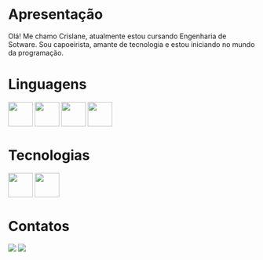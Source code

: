 # Apresentação
Olá! Me chamo Crislane, atualmente estou cursando Engenharia de Sotware. Sou capoeirista, amante de tecnologia e estou iniciando no mundo da programação.


# Linguagens
  <img loading="lazy" src="https://cdn.jsdelivr.net/gh/devicons/devicon@latest/icons/html5/html5-original-wordmark.svg" width="50" height="50"/> <img loading="lazy" src="https://cdn.jsdelivr.net/gh/devicons/devicon@latest/icons/python/python-plain-wordmark.svg" width="50" height="50"/> <img loading="lazy" src="https://cdn.jsdelivr.net/gh/devicons/devicon@latest/icons/javascript/javascript-original.svg" width="50" height="50"/> <img loading="lazy" src="https://cdn.jsdelivr.net/gh/devicons/devicon@latest/icons/php/php-plain.svg" width="50" height="50"/>
# Tecnologias
<img loading="lazy" src="https://cdn.jsdelivr.net/gh/devicons/devicon@latest/icons/vscode/vscode-plain-wordmark.svg" width="50" height="50" /> <img loading="lazy" src="https://cdn.jsdelivr.net/gh/devicons/devicon@latest/icons/mysql/mysql-plain-wordmark.svg" width="50" height="50" />
# Contatos
<a href="https://instagram.com/crislane_muniz/" target="_blank"><img loading="lazy" src="https://img.shields.io/badge/-Instagram-%23E4405F?style=for-the-badge&logo=instagram&logoColor=white" target="_blank"></a> <a href="https://www.linkedin.com/in/crislane-da-conceição-silva-77892a1b2/" target="_blank"><img loading="lazy" src="https://img.shields.io/badge/-LinkedIn-%230077B5?style=for-the-badge&logo=linkedin&logoColor=white" target="_blank"></a> 
          
          
          
  
                   
          



    

